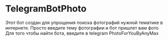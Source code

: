 # TelegramBotPhoto

Этот бот создан для упрощения поиска фотографий нужной тематике в интернете. Просто введите тему фотографии и бот пришлет вам фото
Для того чтобы найти бота, введите в telegram PhotoForYouByAnyMax
